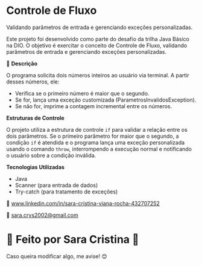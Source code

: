 # Controle de Fluxo

Validando parâmetros de entrada e gerenciando exceções personalizadas.

Este projeto foi desenvolvido como parte do desafio da trilha Java Básico na DIO. O objetivo é exercitar o conceito de Controle de Fluxo, validando parâmetros de entrada e gerenciando exceções personalizadas.

📌 **Descrição**

O programa solicita dois números inteiros ao usuário via terminal. A partir desses números, ele:

- Verifica se o primeiro número é maior que o segundo.
- Se for, lança uma exceção customizada (ParametrosInvalidosException).
- Se não for, imprime a contagem incremental entre os números.

**Estruturas de Controle**

O projeto utiliza a estrutura de controle `if` para validar a relação entre os dois parâmetros. Se o primeiro parâmetro for maior que o segundo, a condição `if` é atendida e o programa lança uma exceção personalizada usando o comando `throw`, interrompendo a execução normal e notificando o usuário sobre a condição inválida.


**Tecnologias Utilizadas**

- Java  
- Scanner (para entrada de dados)  
- Try-catch (para tratamento de exceções)

🔗 www.linkedin.com/in/sara-cristina-viana-rocha-432707252

📧 sara.crys2002@gmail.com

# 📌 Feito por Sara Cristina 💙 

Caso queira modificar algo, me avise! 😊
